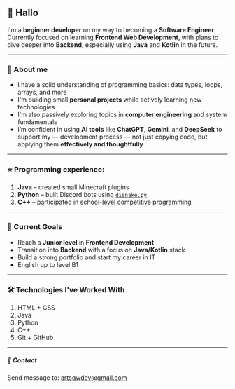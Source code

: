 ## 🦉 Hallo
I'm a **beginner developer** on my way to becoming a **Software Engineer**. Currently focused on learning **Frontend Web Development**, with plans to dive deeper into **Backend**, especially using **Java** and **Kotlin** in the future.

***

### 🧸 About me
- I have a solid understanding of programming basics: data types, loops, arrays, and more
- I'm building small **personal projects** while actively learning new technologies
- I'm also passively exploring topics in **computer engineering** and system fundamentals
- I’m confident in using **AI tools** like **ChatGPT**, **Gemini**, and **DeepSeek** to support my — development process — not just copying code, but applying them **effectively and thoughtfully**

***

### ⭐ Programming experience:
1. **Java** – created small Minecraft plugins
2. **Python** – built Discord bots using [`disnake.py`](https://github.com/DisnakeDev/disnake)
3. **C++** – participated in school-level competitive programming

***
### 🎯 Current Goals
- Reach a **Junior level** in **Frontend Development**
- Transition into **Backend** with a focus on **Java/Kotlin** stack
- Build a strong portfolio and start my career in IT
- English up to level B1

***

### 🛠️ Technologies I've Worked With
1. HTML + CSS
2. Java
3. Python
4. C++
5. Git + GitHub

***

##### 📨 Contact
Send message to: artsqwdev@gmail.com
